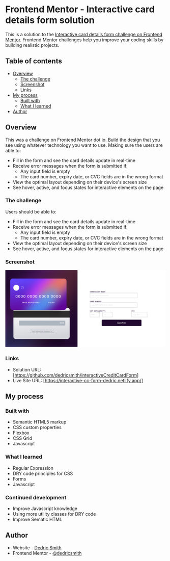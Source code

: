 # Frontend Mentor - Interactive card details form solution

This is a solution to the [Interactive card details form challenge on Frontend Mentor](https://www.frontendmentor.io/challenges/interactive-card-details-form-XpS8cKZDWw). Frontend Mentor challenges help you improve your coding skills by building realistic projects.

## Table of contents

- [Overview](#overview)
  - [The challenge](#the-challenge)
  - [Screenshot](#screenshot)
  - [Links](#links)
- [My process](#my-process)
  - [Built with](#built-with)
  - [What I learned](#what-i-learned)
- [Author](#author)

## Overview

This was a challenge on Frontend Mentor dot io.
Build the design that you see using whatever technology you want to use. Making sure the users are able to:

- Fill in the form and see the card details update in real-time
- Receive error messages when the form is submitted if:
  - Any input field is empty
  - The card number, expiry date, or CVC fields are in the wrong format
- View the optimal layout depending on their device's screen size
- See hover, active, and focus states for interactive elements on the page

### The challenge

Users should be able to:

- Fill in the form and see the card details update in real-time
- Receive error messages when the form is submitted if:
  - Any input field is empty
  - The card number, expiry date, or CVC fields are in the wrong format
- View the optimal layout depending on their device's screen size
- See hover, active, and focus states for interactive elements on the page

### Screenshot

![](/images/Screenshot%202022-12-02%20at%2010-53-44%20Interactive%20Credit%20Card%20Details%20Form.png)

### Links

- Solution URL: [https://github.com/dedricsmith/interactiveCreditCardForm]
- Live Site URL: [https://interactive-cc-form-dedric.netlify.app/]

## My process

### Built with

- Semantic HTML5 markup
- CSS custom properties
- Flexbox
- CSS Grid
- Javascript

### What I learned

- Regular Expression
- DRY code principles for CSS
- Forms
- Javascript

### Continued development

- Improve Javascript knowledge
- Using more utility classes for DRY code
- Improve Sematic HTML

## Author

- Website - [Dedric Smith](https://www.your-site.com)
- Frontend Mentor - [@dedricsmith](https://www.frontendmentor.io/profile/dedricsmith)
